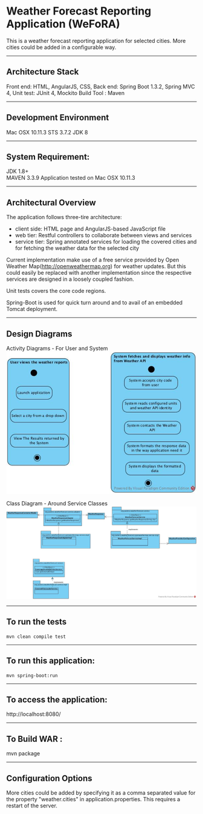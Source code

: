 # Weather Forecast Reporting Application (WeFoRA)
This is a weather forecast reporting application for selected cities. More cities could be added in a configurable way.

------------------------------------
Architecture Stack
------------------------------------
Front end: HTML, AngularJS, CSS, 
Back end: Spring Boot 1.3.2, Spring MVC 4,
Unit test: JUnit 4, Mockito
Build Tool : Maven

---------------------------------
Development Environment
------------------------------------
Mac OSX 10.11.3
STS 3.7.2
JDK 8

------------------------------------
System Requirement:
------------------------------------
JDK 1.8+  
MAVEN 3.3.9
Application tested on Mac OSX 10.11.3  


------------------------------------
Architectural Overview
------------------------------------

The application follows three-tire architecture:

* client side: HTML page and AngularJS-based JavaScript file
* web tier: Restful controllers to collaborate between views and services
* service tier: Spring annotated services for loading the covered cities and for fetching the weather data for the selected city

Current implementation make use of a free service provided by Open Weather Map(http://openweathermap.org) for weather updates. But this could easily be replaced with another
implementation since the respective services are designed in a loosely coupled fashion.

Unit tests covers the core code regions.

Spring-Boot is used for quick turn around and to avail of an embedded Tomcat deployment.

------------------------------------
Design Diagrams
------------------------------------
Activity Diagrams - For User and System
![Image of Activity Diagram](ActivityDiagramFromUserAndSystem.jpg)

Class Diagram - Around Service Classes
![Image of Class Diagram](ClassDiagramsAroundServiceClasses.jpg)


------------------------------------
To run the tests
------------------------------------
```
mvn clean compile test
```
------------------------------------
To run this application:
------------------------------------
```
mvn spring-boot:run
```
------------------------------------
To access the application:
------------------------------------
http://localhost:8080/

------------------------------------
To Build WAR :
------------------------------------
mvn package

-------------------------
Configuration Options
-------------------------
More cities could be added by specifying it as a comma separated value for the property "weather.cities" in application.properties. This requires a restart of the server.
